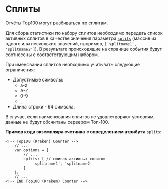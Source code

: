 # Сплиты

Отчёты Top100 могут разбиваться по сплитам.

Для сбора статистики по набору сплитов необходимо передать список активных сплитов в качестве значения параметра [`splits`](../donastroika-schetchika/atributy-schetchika.md) (массив из одного или нескольких значений, например, `['splitname1', 'splitname2']`). В результате происходящие на странице события будут соотнесены с соответствующим набором.

При именовании сплитов необходимо учитывать следующие ограничения:

* Допустимые символы: &#x20;
  * a-z
  * A-Z
  * 0-9
  * \_
* Длина строки - 64 символа.

В случае, если наименования сплитов не удовлетворяют условиям, данные не будут обсчитаны сервером Топ-100.

**Пример кода экземпляра счетчика с определением атрибута** `splits`**:**

```
<!-- Top100 (Kraken) Counter -->
    // ...
    var options = {
        // ...
        splits: [ // список активных сплитов
            'splitname1', 'splitname2'
        ]
    };
    // ...
<!-- END Top100 (Kraken) Counter -->
```

